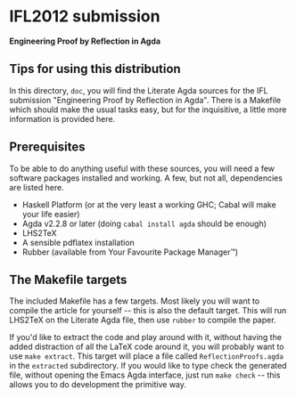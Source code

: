 IFL2012 submission
==================

**Engineering Proof by Reflection in Agda**

Tips for using this distribution
--------------------------------

In this directory, `doc`, you will find the Literate Agda sources for the IFL
submission "Engineering Proof by Reflection in Agda". There is a Makefile which
should make the usual tasks easy, but for the inquisitive, a little more
information is provided here.

Prerequisites
-------------

To be able to do anything useful with these sources, you will need a few software
packages installed and working. A few, but not all, dependencies are listed here.

* Haskell Platform (or at the very least a working GHC; Cabal will make your life easier)
* Agda v2.2.8 or later (doing `cabal install agda` should be enough)
* LHS2TeX
* A sensible pdflatex installation
* Rubber (available from Your Favourite Package Manager™)

The Makefile targets
--------------------

The included Makefile has a few targets. Most likely you will want to compile the article
for yourself -- this is also the default target. This will run LHS2TeX on the Literate
Agda file, then use `rubber` to compile the paper.

If you'd like to extract the code and play around with it, without having the added
distraction of all the LaTeX code around it, you will probably want to use `make extract`. This
target will place a file called `ReflectionProofs.agda` in the `extracted` subdirectory. If you
would like to type check the generated file, without opening the Emacs Agda interface, just run
`make check` -- this allows you to do development the primitive way.
